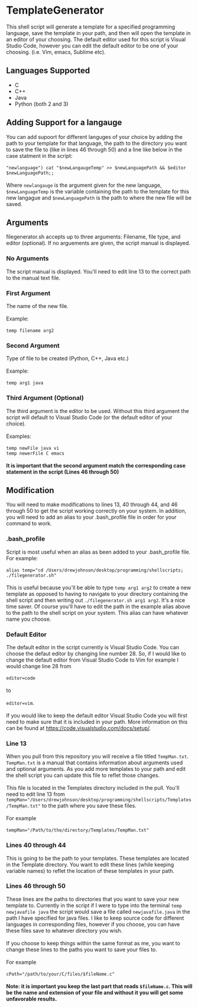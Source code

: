 # TemplateGenerator
This shell script will generate a template for a specified programming language, save the template in your path, and then will open the template in an editor of your choosing. The default editor used for this script is Visual Studio Code, however you can edit the default editor to be one of your choosing. (i.e. Vim, emacs, Sublime etc).

## Languages Supported
 * C
 * C++
 * Java
 * Python (both 2 and 3)
## Adding Support for a langauge
 You can add supoort for different languges of your choice by adding the path to your template for that language, the path to the directory you want to save the file to (like in lines 46 through 50) and a line like below in the case statment in the script:
 <br /><br />
 ```"newlanguage") cat "$newLangaugeTemp" >> $newLanguagePath && $editor $newLanguagePath;;``` <br /><br />
 Where ```newlangauge``` is the argument given for the new language, ```$newLanguageTemp``` is the variable containing the path to the template for this new langague and ```$newLanguagePath``` is the path to where the new file will be saved.
## Arguments
filegenerator.sh accepts up to three arguments: Filename, file type, and editor (optional). If no arguements are given, the script manual is displayed.
### No Arguments
The script manual is displayed. You'll need to edit line 13 to the correct path to the manual text file.
### First Argument
The name of the new file.
 <br /><br />
 Example:  <br /><br />
 ```temp filename arg2```
### Second Argument
Type of file to be created (Python, C++, Java etc.)  <br /><br />
Example:  <br /><br />
```temp arg1 java```
### Third Argument (Optional)
The third argument is the editor to be used. Without this third argument the script will default to Visual Studio Code (or the default editor of your choice).
 <br /><br />
 Examples:
  <br /><br />
 ```temp newFile java vi```
 <br />
 ```temp newerFile C emacs```
 <br /><br />
**It is important that the second argument match the corresponding case statement in the script (Lines 46 through 50)**
## Modification
You will need to make modifications to lines 13, 40 through 44, and 46 through 50 to get the script working correctly on your system. In addition, you will need to add an alias to your .bash_profile file in order for your command to work.
### .bash_profile
Script is most useful when an alias as been added to your .bash_profile file. For example: <br /> <br />
```alias temp="cd /Users/drewjohnson/desktop/programming/shellscripts; ./filegenerator.sh"``` <br /><br />
This is useful because you'll be able to type ```temp arg1 arg2``` to create a new template as opposed to having to navigate to your directory containing the shell script and then writing out ```./filegenerator.sh arg1 arg2```. It's a nice time saver. Of course you'll have to edit the path in the example alias above to the path to the shell script on your system. This alias can have whatever name you choose.
### Default Editor
The default editor in the script currently is Visual Studio Code. You can choose the defaut editor by changing line number 28. So, if I would like to change the default editor from Visual Studio Code to Vim for example I would change line 28 from <br /><br />
```editor=code```
<br /><br />
to <br /><br />
```editor=vim```. <br /> <br />
If you would like to keep the default editor Visual Studio Code you will first need to make sure that it is included in your path. More information on this can be found at https://code.visualstudio.com/docs/setup/.

### Line 13
When you pull from this repository you will receive a file titled ```TempMan.txt```. ```TempMan.txt``` is a manual that contains information about arguments used and optional arguments. As you add more templates to your path and edit the shell script you can update this file to reflet those changes. <br /><br />
This file is located in the Templates directory included in the pull. You'll need to edit line 13 from ```tempMan="/Users/drewjohnson/desktop/programming/shellscripts/Templates/TempMan.txt"``` to the path where you save these files. 
<br /><br />
For example <br /><br />
```tempMan="/Path/to/the/directory/Templates/TempMan.txt"```
### Lines 40 through 44
This is going to be the path to your templates. These templates are located in the Template directory. You want to edit these lines (while keeping variable names) to reflet the location of these templates in your path. 
### Lines 46 through 50
These lines are the paths to directories that you want to save your new template to. Currently in the script if I were to type into the terminal ```temp newjavafile java``` the script would save a file called ```newjavafile.java``` in the path I have specified for java files. I like to keep source code for different languages in corresponding files, however if you choose, you can have these files save to whatever directory you wish. <br /><br />
If you choose to keep things within the same format as me, you want to change these lines to the paths you want to save your files to. <br /><br />
For example <br /><br />
```cPath="/path/to/your/C/files/$fileName.c"``` <br /><br />
**Note: it is important you keep the last part that reads ```$fileName.c```. This will be the name and extension of your file and without it you will get some unfavorable results.**

